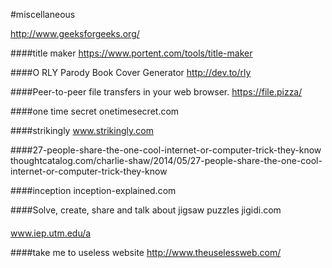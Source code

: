 #miscellaneous


http://www.geeksforgeeks.org/

####title maker
https://www.portent.com/tools/title-maker

####O RLY Parody Book Cover Generator
http://dev.to/rly

####Peer-to-peer file transfers in your web browser.
https://file.pizza/

####one time secret
onetimesecret.com

####strikingly
www.strikingly.com


####27-people-share-the-one-cool-internet-or-computer-trick-they-know
thoughtcatalog.com/charlie-shaw/2014/05/27-people-share-the-one-cool-internet-or-computer-trick-they-know

####inception
inception-explained.com

####Solve, create, share and talk about jigsaw puzzles
jigidi.com

####
www.iep.utm.edu/a

####take me to useless website
http://www.theuselessweb.com/
